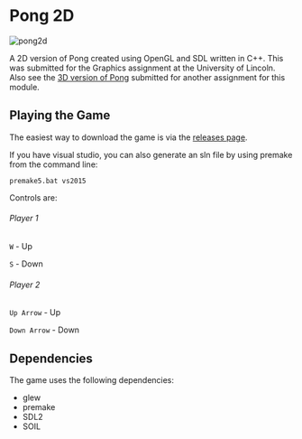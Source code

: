 # Pong 2D
![pong2d](https://user-images.githubusercontent.com/9254173/28714943-b26dad7a-738d-11e7-8e3e-0b3a27675217.png)

A 2D version of Pong created using OpenGL and SDL written in C++. This was submitted for the Graphics assignment at the University
of Lincoln. Also see the [3D version of Pong](https://github.com/NevilleKing/Pong3D) submitted for another assignment for this module.

## Playing the Game
The easiest way to download the game is via the [releases page](https://github.com/NevilleKing/Pong2D/releases/latest).

If you have visual studio, you can also generate an sln file by using premake from the command line:

    premake5.bat vs2015
    
Controls are:

###### Player 1
`W` - Up

`S` - Down
###### Player 2
`Up Arrow` - Up

`Down Arrow` - Down

## Dependencies
The game uses the following dependencies:
- glew
- premake
- SDL2
- SOIL
